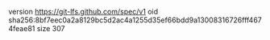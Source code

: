 version https://git-lfs.github.com/spec/v1
oid sha256:8bf7eec0a2a8129bc5d2ac4a1255d35ef66bdd9a13008316726fff4674feae81
size 307
